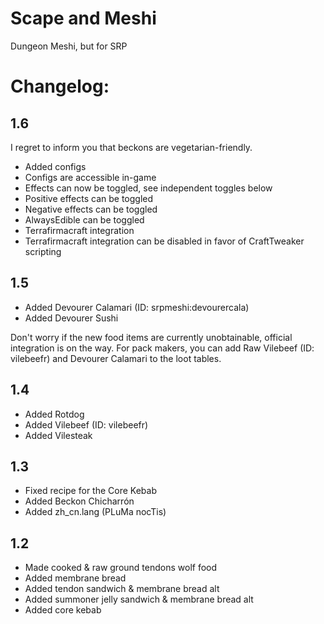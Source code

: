 # Scape and Meshi
Dungeon Meshi, but for SRP

# Changelog:

## 1.6
I regret to inform you that beckons are vegetarian-friendly.

- Added configs
- Configs are accessible in-game
- Effects can now be toggled, see independent toggles below
- Positive effects can be toggled
- Negative effects can be toggled
- AlwaysEdible can be toggled
- Terrafirmacraft integration
- Terrafirmacraft integration can be disabled in favor of CraftTweaker scripting

## 1.5
- Added Devourer Calamari (ID: srpmeshi:devourercala)
- Added Devourer Sushi

Don't worry if the new food items are currently unobtainable, official integration is on the way.
For pack makers, you can add Raw Vilebeef (ID: vilebeefr) and Devourer Calamari to the loot tables.


## 1.4
- Added Rotdog
- Added Vilebeef (ID: vilebeefr)
- Added Vilesteak 

## 1.3
- Fixed recipe for the Core Kebab
- Added Beckon Chicharrón
- Added zh_cn.lang (PLuMa nocTis)

## 1.2
- Made cooked & raw ground tendons wolf food
- Added membrane bread
- Added tendon sandwich & membrane bread alt
- Added summoner jelly sandwich & membrane bread alt
- Added core kebab
